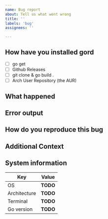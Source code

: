 ```yaml
---
name: Bug report
about: Tell us what went wrong
title: ''
labels: 'bug'
assignees: ''

---
```


## How have you installed gord

- [ ] go get
- [ ] Github Releases
- [ ] git clone & go build .
- [ ] Arch User Repository (the AUR)

## What happened

<!-- Explain what happened (the problem)-->

## Error output

<!-- If there was any output, enter it here please, else remove this section -->

## How do you reproduce this bug

<!-- Explain how exactly I can produce this bug on my machine -->

## Additional Context

<!-- If anything else is relevant, such as screenshots, please attach here, else remove this section -->

## System information

| Key | Value |
| - | - |
| OS | **TODO** <!-- Your system, so Debian, Ubuntu, Windows 10, Mac OS ... -->|
| Architecture | **TODO** <!-- Your CPUs architechture, e.g. amd64, aarch64, ... --> |
| Terminal | **TODO** <!-- For example xterm, termite, st ... -->
| Go version | **TODO** <!-- Only apply if self-compiled via "go get" or "go build". Retrieve via terminal with "go version". --> |
